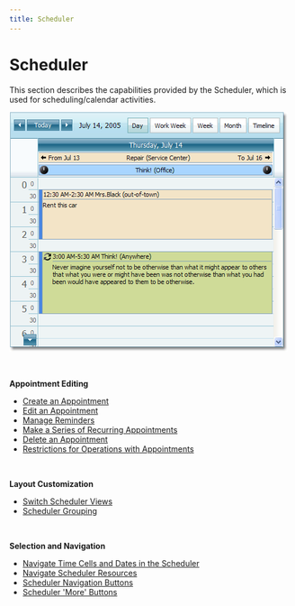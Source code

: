 ```yaml
---
title: Scheduler
---
```

# Scheduler
This section describes the capabilities provided by the Scheduler, which is used for scheduling/calendar activities.

![DayView](../images/Img6715.png)

&nbsp;

**Appointment  Editing**
* [Create an Appointment](../../interface-elements-for-web/articles/scheduler/appointment-management/create-an-appointment.md)
* [Edit an Appointment](../../interface-elements-for-web/articles/scheduler/appointment-management/edit-an-appointment.md)
* [Manage Reminders](../../interface-elements-for-web/articles/scheduler/appointment-management/manage-reminders.md)
* [Make a Series of Recurring Appointments](../../interface-elements-for-web/articles/scheduler/appointment-management/make-a-series-of-recurring-appointments.md)
* [Delete an Appointment](../../interface-elements-for-web/articles/scheduler/appointment-management/delete-an-appointment.md)
* [Restrictions for Operations with Appointments](../../interface-elements-for-web/articles/scheduler/appointment-management/restrictions-for-operations-with-appointments.md)

&nbsp;

**Layout Customization**
* [Switch Scheduler Views](../../interface-elements-for-web/articles/scheduler/layout-customization/switch-scheduler-views.md)
* [Scheduler Grouping](../../interface-elements-for-web/articles/scheduler/layout-customization/scheduler-grouping.md)

&nbsp;

**Selection and Navigation**
* [Navigate Time Cells and Dates in the Scheduler](../../interface-elements-for-web/articles/scheduler/selection-and-navigation/navigate-time-cells-and-dates-in-the-scheduler.md)
* [Navigate Scheduler Resources](../../interface-elements-for-web/articles/scheduler/selection-and-navigation/navigate-scheduler-resources.md)
* [Scheduler Navigation Buttons](../../interface-elements-for-web/articles/scheduler/selection-and-navigation/scheduler-navigation-buttons.md)
* [Scheduler 'More' Buttons](../../interface-elements-for-web/articles/scheduler/selection-and-navigation/scheduler-'more'-buttons.md)